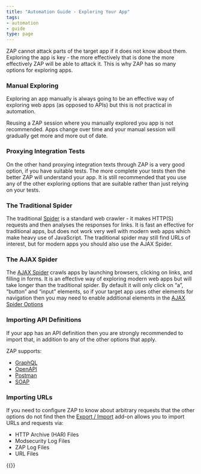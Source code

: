 ```yaml
---
title: "Automation Guide - Exploring Your App"
tags: 
- automation
- guide
type: page
---
```


ZAP cannot attack parts of the target app if it does not know about them.
Exploring the app is key - the more effectively that is done the more effectively ZAP will be able to attack it.
This is why ZAP has so many options for exploring apps.

### Manual Exploring

Exploring an app manually is always going to be an effective way of exploring web apps (as opposed to APIs) but this is not
practical in automation.

Reusing a ZAP session where you manually explored you app is not recommended.
Apps change over time and your manual session will gradually get more and more out of date.

### Proxying Integration Tests

On the other hand proxying integration texts through ZAP is a very good option, if you have suitable tests.
The more complete your tests then the better ZAP will understand your app.
It is still recommended that you use any of the other exploring options that are suitable rather than just relying on your tests.

### The Traditional Spider

The traditional [Spider](/docs/desktop/addons/spider/) is a standard web crawler - it makes HTTP(S) requests and then analyses the responses for links.
It is fast an effective for traditional apps, but does not work very well with modern web apps which make heavy use of JavaScript.
The traditional spider may still find URLs of interest, but for modern apps you should also use the AJAX Spider.

### The AJAX Spider

The [AJAX Spider](/docs/desktop/addons/ajax-spider/) crawls apps by launching browsers, clicking on links, and filling in forms.
It is an effective way of exploring modern web apps but will take longer than the traditional spider.
By default it will only click on “a”, “button” and “input” elements, so if your target app uses other elements for 
navigation then you may need to enable additional elements in the [AJAX Spider Options](/docs/desktop/addons/ajax-spider/options/)

### Importing API Definitions

If your app has an API definition then you are strongly recommended to import that, in addition to any of the other options that apply.

ZAP supports:

* [GraphQL](/docs/desktop/addons/graphql-support/)
* [OpenAPI](/docs/desktop/addons/openapi-support/)
* [Postman](/docs/desktop/addons/postman-support/)
* [SOAP](/docs/desktop/addons/soap-support/)

### Importing URLs

If you need to configure ZAP to know about arbitrary requests that the other options do not find then the 
[Export / Import](/docs/desktop/addons/import-export/) add-on allows you to import URLs and requests via:

* HTTP Archive (HAR) Files
* Modsecurity Log Files
* ZAP Log Files
* URL Files

{{<prevnext prevUrl="../automation-options" prevTitle="Automation Options" nextUrl="" nextTitle="Authentication (coming soon)">}}
